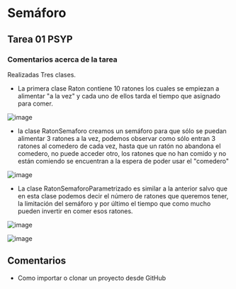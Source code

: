 # Semáforo

## Tarea 01 PSYP



### Comentarios acerca de la tarea

Realizadas Tres clases.

* La primera clase Raton contiene 10 ratones los cuales se empiezan a alimentar "a la vez" y cada uno de ellos tarda el tiempo que
asignado para comer.

![image](https://github.com/user-attachments/assets/9c0ef409-dd2e-4676-a174-1098eb8f8cda)

* la clase RatonSemaforo creamos un semáforo para que sólo se puedan alimentar 3 ratones a la vez, podemos observar como sólo entran 3
ratones al comedero de cada vez, hasta que un ratón no abandona el comedero, no puede acceder otro, los ratones que no han comido y no están comiendo se
encuentran a la espera de poder usar el "comedero"

![image](https://github.com/user-attachments/assets/a49ce070-4df9-47b0-84fc-5e1bf6748c98)

* La clase RatonSemaforoParametrizado es similar a la anterior salvo que en esta clase podemos decir el número de ratones que queremos tener, la limitación del semáforo y por
último el tiempo que como mucho pueden invertir en comer esos ratones.

![image](https://github.com/user-attachments/assets/99f43751-652e-4862-bc2f-f273aba12acc)

![image](https://github.com/user-attachments/assets/b9f935b5-15a8-4bd8-8cd5-629e222df03e)






## Comentarios
* Como importar o clonar un proyecto desde GitHub

